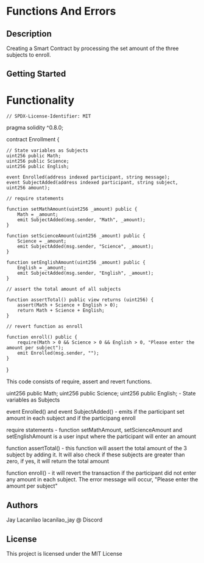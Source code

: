 # Functions And Errors

## Description

Creating a Smart Contract by processing the set amount of the three subjects to enroll.

## Getting Started

# Functionality

    // SPDX-License-Identifier: MIT
pragma solidity ^0.8.0;

contract Enrollment {

    // State variables as Subjects
    uint256 public Math;
    uint256 public Science;
    uint256 public English;

    event Enrolled(address indexed participant, string message);
    event SubjectAdded(address indexed participant, string subject, uint256 amount);

    // require statements

    function setMathAmount(uint256 _amount) public {
        Math = _amount;
        emit SubjectAdded(msg.sender, "Math", _amount);
    }

    function setScienceAmount(uint256 _amount) public {
        Science = _amount;
        emit SubjectAdded(msg.sender, "Science", _amount);
    }

    function setEnglishAmount(uint256 _amount) public {
        English = _amount;
        emit SubjectAdded(msg.sender, "English", _amount);
    }

    // assert the total amount of all subjects

    function assertTotal() public view returns (uint256) {
        assert(Math + Science + English > 0);
        return Math + Science + English;
    }

    // revert function as enroll

    function enroll() public {
        require(Math > 0 && Science > 0 && English > 0, "Please enter the amount per subject");
        emit Enrolled(msg.sender, "");
    }
}

This code consists of require, assert and revert functions.

uint256 public Math;
uint256 public Science;
uint256 public English; - State variables as Subjects

event Enrolled() and event SubjectAdded() - emits if the participant set amount in each subject and if the participang enroll

require statements - function setMathAmount, setScienceAmount and setEnglishAmount is a user input where the participant will enter an amount

function assertTotal() - this function will assert the total amount of the 3 subject by adding it. It will also check if these subjects are greater than zero, if yes, it will return the total amount

function enroll() - it will revert the transaction if the participant did not enter any amount in each subject. The error message will occur, "Please enter the amount per subject"


## Authors

Jay Lacanilao
lacanilao_jay @ Discord


## License

This project is licensed under the MIT License

